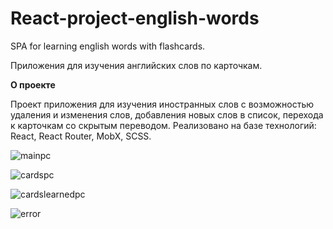 # React-project-english-words
SPA for learning english words with flashcards.

Приложения для изучения английских слов по карточкам.

**О проекте**

Проект приложения для изучения иностранных слов с возможностью удаления и изменения слов, добавления новых слов в список, перехода к карточкам со скрытым переводом.
Реализовано на базе технологий: React, React Router, MobX, SCSS.

![mainpc](https://github.com/NewLina/React-project-english-words/assets/113934283/9429831b-e94e-4c45-a073-debaabf3d45c)

![cardspc](https://github.com/NewLina/React-project-english-words/assets/113934283/5cf1aea1-44f7-43cb-b9c1-6bfb5c4ec701)

![cardslearnedpc](https://github.com/NewLina/React-project-english-words/assets/113934283/f770d2d6-251e-42af-bcb5-c66fb3e9cd51)

![error](https://github.com/NewLina/React-project-english-words/assets/113934283/b97ac788-2819-4a91-a0be-aab6339a6402)
